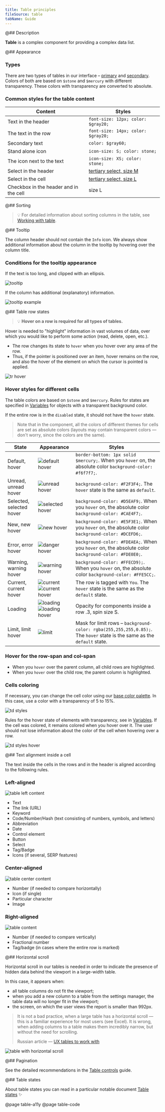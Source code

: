 ```yaml
---
title: Table principles
fileSource: table
tabName: Guide
---
```


@## Description

**Table** is a complex component for providing a complex data list.

@## Appearance

### Types

There are two types of tables in our interface – [primary](/table-group/table-primary/) and [secondary](/table-group/table-secondary/). Colors of both are based on `$stone` and `$mercury` with different transparency. These colors with transparency are converted to absolute.

### Common styles for the table content

| Content                                | Styles                                       |
| -------------------------------------- | -------------------------------------------- |
| Text in the header                     | `font-size: 12px; color: $gray20;`           |
| The text in the row                    | `font-size: 14px; color: $gray20;`           |
| Secondary text                         | `color: $gray60;`                            |
| Stand alone icon                       | `icon-size: S; color: stone;`                |
| The icon next to the text              | `icon-size: XS; color: stone;`               |
| Select in the header                   | [tertiary select, size M](components/select) |
| Select in the cell                     | [tertiary select, size L](components/select) |
| Checkbox in the header and in the cell | size L                                       |

@## Sorting

> 💡 For detailed information about sorting columns in the table, see [Working with table](/table-group/table-controls/).

@## Tooltip

The column header should not contain the `Info` icon. We always show additional information about the column in the tooltip by hovering over the column title.

### Conditions for the tooltip appearance

If the text is too long, and clipped with an ellipsis.

![tooltip](static/tooltip-1.png)

If the column has additional (explanatory) information.

![tooltip example](static/tooltip-2.png)

@## Table row states

> 💡 **Hover on a row is required for all types of tables.**

Hover is needed to "highlight" information in vast volumes of data, over which you would like to perform some action (read, delete, open, etc.).

- The row changes its state to `hover` when you hover over any area of the row.
- Thus, if the pointer is positioned over an item, hover remains on the row, and also the hover of the element on which the cursor is pointed is applied.

![tr hover](static/tr-hover-all.png)

### Hover styles for different cells

The table colors are based on `$stone` and `$mercury`. Rules for states are specified in [Variables](/style/variables/) for objects with a transparent background color.

If the entire row is in the `disabled` state, it should not have the `hover` state.

> Note that in the component, all the colors of different themes for cells are set as absolute colors (layouts may contain transparent colors — don't worry, since the colors are the same).

| State                    | Appearance                                                                | Styles                                                                                                                   |
| ------------------------ | ------------------------------------------------------------------------- | ------------------------------------------------------------------------------------------------------------------------ |
| Default, hover           | ![default hover](static/default-hover.png)                                | `border-bottom: 1px solid $mercury;`. When you `hover` on, the absolute color `background-color: #f6f7f7;`.              |
| Unread, unread hover     | ![unread hover](static/unread-hover.png)                                  | `background-color: #F2F3F4;`. The `hover` state is the same as `default`.                                                |
| Selected, selected hover | ![selected hover](static/selected-hover.png)                              | `background-color: #D5EAF9;`. When you `hover` on, the absolute color `background-color: #CAE4F7;`.                      |
| New, new hover           | ![new hover](static/new-hover.png)                                        | `background-color: #E5F3E1;`. When you `hover` on, the absolute color `background-color: #DCEFD6;`.                      |
| Error, error hover       | ![danger hover](static/danger-hover.png)                                  | `background-color: #FDEAEA;`. When you `hover` on, the absolute color `background-color: #FDE0E0;`.                      |
| Warning, warning hover   | ![warning hover](static/warning-hover.png)                                | `background-color: #FFECD9);`. When you `hover` on, the absolute color `background-color: #FFE5CC;`.                     |
| Current, current hover   | ![current](static/current.png) ![current hover](static/current-hover.png) | The row is tagged with `You`. The `hover` state is the same as the `default` state.                                      |
| Loading                  | ![loading](static/loading.png) ![loading hover](static/loading-hover.png) | Opacity for components inside a row .3, spin size S.                                                                     |
| Limit, limit hover       | ![limit](static/limit.png)                                                | Mask for limit rows – `background-color: rgba(255,255,255,0.85);`. The `hover` state is the same as the `default` state. |

### Hover for the row-span and col-span

- When you `hover` over the parent column, all child rows are highlighted.
- When you `hover` over the child row, the parent column is highlighted.

### Cells coloring

If necessary, you can change the cell color using our [base color palette](/style/palette/). In this case, use a color with a transparency of 5 to 15%.

![td styles](static/td-style.png)

Rules for the hover state of elements with transparency, see in [Variables](/style/variables/). If the cell was colored, it remains colored when you hover over it. The user should not lose information about the color of the cell when hovering over a row.

![td styles hover](static/td-style-hover.png)

@## Text alignment inside a cell

The text inside the cells in the rows and in the header is aligned according to the following rules.

### Left-aligned

![table left content](static/table-left.png)

- Text
- The link (URL)
- Keyword
- Code/Number/Hash (text consisting of numbers, symbols, and letters)
- Abbreviation
- Date
- Control element
- Button
- Select
- Tag/Badge
- Icons (if several, SERP features)

### Center-aligned

![table center content](static/table-center.png)

- Number (if needed to compare horizontally)
- Icon (if single)
- Particular character
- Image

### Right-aligned

![table content](static/table-right.png)

- Number (if needed to compare vertically)
- Fractional number
- Tag/badge (in cases where the entire row is marked)

@## Horizontal scroll

Horizontal scroll in our tables is needed in order to indicate the presence of hidden data behind the viewport in a large-width table.

In this case, it appears when:

- all table columns do not fit the viewport;
- when you add a new column to a table from the settings manager, the table data will no longer fit in the viewport;
- the screen, on which the user views the report is smaller than 992px.

> It is not a bad practice, when a large table has a horizontal scroll — this is a familiar experience for most users (see Excel). It is wrong, when adding columns to a table makes them incredibly narrow, but without the need for scrolling.
>
> Russian article — [UX tables to work with](https://designpub.ru/ux-%D1%82%D0%B0%D0%B1%D0%BB%D0%B8%D1%86-%D1%81-%D0%BA%D0%BE%D1%82%D0%BE%D1%80%D1%8B%D0%BC%D0%B8-%D1%80%D0%B0%D0%B1%D0%BE%D1%82%D0%B0%D1%8E%D1%82-%D1%87%D0%B0%D1%81%D1%82%D1%8C-1-%D0%BF%D1%80%D0%BE%D1%81%D0%BC%D0%BE%D1%82%D1%80-%D0%B4%D0%B0%D0%BD%D0%BD%D1%8B%D1%85-5ea60df37f12)

![table with horizontal scroll](static/scroll-horizontal.png)

@## Pagination

See the detailed recommendations in the [Table controls](/table-group/table-controls/#acbb81) guide.

@## Table states

About table states you can read in a particular notable document [Table states](/table-group/table-states/) ✨

@page table-a11y
@page table-code
